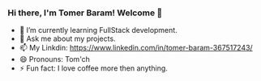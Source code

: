 ### Hi there, I'm Tomer Baram! Welcome 👋
- 🌱 I’m currently learning FullStack development.
- 💬 Ask me about my projects.
- 📫 My Linkdin: https://www.linkedin.com/in/tomer-baram-367517243/
- 😄 Pronouns: Tom'ch
- ⚡ Fun fact: I love coffee more then anything.
<!--
**tomerbaram1/tomerbaram1** is a ✨ _special_ ✨ repository because its `README.md` (this file) appears on your GitHub profile.

Here are some ideas to get you started:

- 🔭 I’m currently working on ...
- 🌱 I’m currently learning ...
- 👯 I’m looking to collaborate on ...
- 🤔 I’m looking for help with ...
- 💬 Ask me about ...
- 📫 How to reach me: ...
- 😄 Pronouns: ...
- ⚡ Fun fact: ...
-->
